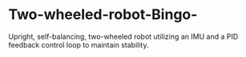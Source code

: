 # Two-wheeled-robot-Bingo-
 Upright, self-balancing, two-wheeled robot utilizing an IMU and a PID feedback control loop to maintain stability.
